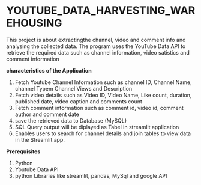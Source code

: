 # YOUTUBE_DATA_HARVESTING_WAREHOUSING
This project is about extractingthe channel, video and comment info and analysing the collected data. The program uses the YouTube Data API to retrieve the required data such as channel information, video satistics and comment information

**characteristics of the Application**
1. Fetch Youtube Channel Information such as channel ID, Channel Name, channel Typem Channel Views and Description
2. Fetch video details such as Video ID, Video Name, Like count, duration, published date, video caption and comments count
3. Fetch comment information such as comment id, video id, comment author and comment date
4. save the retrieved data to Database (MySQL)
5. SQL Query output will be diplayed as Tabel in streamlit application
6. Enables users to search for channel details and join tables to view data in the Streamlit app.

**Prerequisites**
1. Python
2. Youtube Data API
3. python Libraries like streamlit, pandas, MySql and google API


      
